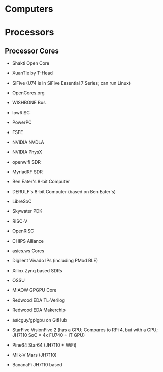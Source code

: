 
# Computers

# Processors
## Processor Cores

- Shakti Open Core
- XuanTie by T-Head


- SiFive (U74 is in SiFive Essential 7 Series; can run Linux)
- OpenCores.org
- WISHBONE Bus
- lowRISC
- PowerPC
- FSFE
- NVIDIA NVDLA
- NVIDIA PhysX
- openwifi SDR
- MyriadRF SDR
- Ben Eater's 8-bit Computer
- DERULF's 8-bit Computer (based on Ben Eater's)
- LibreSoC
- Skywater PDK
- RISC-V
- OpenRISC
- CHIPS Alliance
- asics.ws Cores
- Digilent Vivado IPs (including PMod BLE)
- Xilinx Zynq based SDRs
- OSSU
- MIAOW GPGPU Core
- Redwood EDA TL-Verilog
- Redwood EDA Makerchip
- asicguy/gplgpu on GitHub
- StarFive VisionFive 2 (has a GPU; Compares to RPi 4, but with a GPU; JH7110 SoC = 4x FU740 + IT GPU)
- Pine64 Star64 (JH7110 + WiFi)
- Milk-V Mars (JH7110)
- BananaPi JH7110 based